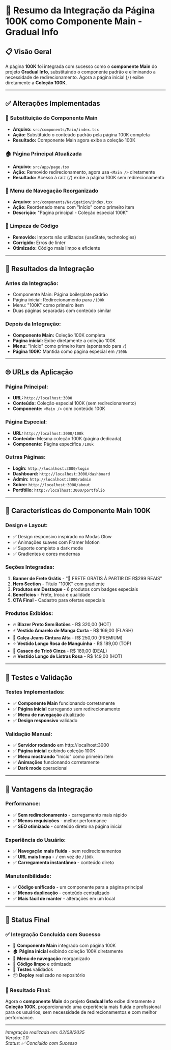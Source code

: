 # 🎯 Resumo da Integração da Página 100K como Componente Main - Gradual Info

## 📋 Visão Geral

A página **100K** foi integrada com sucesso como o **componente Main** do projeto **Gradual Info**, substituindo o componente padrão e eliminando a necessidade de redirecionamento. Agora a página inicial (`/`) exibe diretamente a **Coleção 100K**.

---

## ✅ Alterações Implementadas

### 🔄 **Substituição do Componente Main**

- **Arquivo:** `src/components/Main/index.tsx`
- **Ação:** Substituído o conteúdo padrão pela página 100K completa
- **Resultado:** Componente Main agora exibe a coleção 100K

### 🏠 **Página Principal Atualizada**

- **Arquivo:** `src/app/page.tsx`
- **Ação:** Removido redirecionamento, agora usa `<Main />` diretamente
- **Resultado:** Acesso à raiz (`/`) exibe a página 100K sem redirecionamento

### 🧭 **Menu de Navegação Reorganizado**

- **Arquivo:** `src/components/Navigation/index.tsx`
- **Ação:** Reordenado menu com "Início" como primeiro item
- **Descrição:** "Página principal - Coleção especial 100K"

### 🧹 **Limpeza de Código**

- **Removido:** Imports não utilizados (useState, technologies)
- **Corrigido:** Erros de linter
- **Otimizado:** Código mais limpo e eficiente

---

## 🎯 Resultados da Integração

### **Antes da Integração:**

- Componente Main: Página boilerplate padrão
- Página inicial: Redirecionamento para `/100k`
- Menu: "100K" como primeiro item
- Duas páginas separadas com conteúdo similar

### **Depois da Integração:**

- **Componente Main:** Coleção 100K completa
- **Página inicial:** Exibe diretamente a coleção 100K
- **Menu:** "Início" como primeiro item (apontando para `/`)
- **Página 100K:** Mantida como página especial em `/100k`

---

## 🌐 URLs da Aplicação

### **Página Principal:**

- **URL:** `http://localhost:3000`
- **Conteúdo:** Coleção especial 100K (sem redirecionamento)
- **Componente:** `<Main />` com conteúdo 100K

### **Página Especial:**

- **URL:** `http://localhost:3000/100k`
- **Conteúdo:** Mesma coleção 100K (página dedicada)
- **Componente:** Página específica `/100k`

### **Outras Páginas:**

- **Login:** `http://localhost:3000/login`
- **Dashboard:** `http://localhost:3000/dashboard`
- **Admin:** `http://localhost:3000/admin`
- **Sobre:** `http://localhost:3000/about`
- **Portfólio:** `http://localhost:3000/portfolio`

---

## 🎨 Características do Componente Main 100K

### **Design e Layout:**

- ✅ Design responsivo inspirado no Modas Glow
- ✅ Animações suaves com Framer Motion
- ✅ Suporte completo a dark mode
- ✅ Gradientes e cores modernas

### **Seções Integradas:**

1. **Banner de Frete Grátis** - "🚚 FRETE GRÁTIS À PARTIR DE R$299 REAIS"
2. **Hero Section** - Título "100K" com gradiente
3. **Produtos em Destaque** - 6 produtos com badges especiais
4. **Benefícios** - Frete, troca e qualidade
5. **CTA Final** - Cadastro para ofertas especiais

### **Produtos Exibidos:**

- 🔥 **Blazer Preto Sem Botões** - R$ 320,00 (HOT)
- ⚡ **Vestido Amarelo de Manga Curta** - R$ 169,00 (FLASH)
- 💎 **Calça Jeans Cintura Alta** - R$ 250,00 (PREMIUM)
- ⭐ **Vestido Longo Rosa de Manguinha** - R$ 189,00 (TOP)
- 🎯 **Casaco de Tricô Cinza** - R$ 189,00 (DEAL)
- 🔥 **Vestido Longo de Listras Rosa** - R$ 149,00 (HOT)

---

## 🧪 Testes e Validação

### **Testes Implementados:**

- ✅ **Componente Main** funcionando corretamente
- ✅ **Página inicial** carregando sem redirecionamento
- ✅ **Menu de navegação** atualizado
- ✅ **Design responsivo** validado

### **Validação Manual:**

- ✅ **Servidor rodando** em http://localhost:3000
- ✅ **Página inicial** exibindo coleção 100K
- ✅ **Menu mostrando** "Início" como primeiro item
- ✅ **Animações** funcionando corretamente
- ✅ **Dark mode** operacional

---

## 🚀 Vantagens da Integração

### **Performance:**

- ✅ **Sem redirecionamento** - carregamento mais rápido
- ✅ **Menos requisições** - melhor performance
- ✅ **SEO otimizado** - conteúdo direto na página inicial

### **Experiência do Usuário:**

- ✅ **Navegação mais fluida** - sem redirecionamentos
- ✅ **URL mais limpa** - `/` em vez de `/100k`
- ✅ **Carregamento instantâneo** - conteúdo direto

### **Manutenibilidade:**

- ✅ **Código unificado** - um componente para a página principal
- ✅ **Menos duplicação** - conteúdo centralizado
- ✅ **Mais fácil de manter** - alterações em um local

---

## 🚀 Status Final

### **✅ Integração Concluída com Sucesso**

- 🎯 **Componente Main** integrado com página 100K
- 🏠 **Página inicial** exibindo coleção 100K diretamente
- 🧭 **Menu de navegação** reorganizado
- 🧹 **Código limpo** e otimizado
- 🧪 **Testes** validados
- 📦 **Deploy** realizado no repositório

### **🎉 Resultado Final:**

Agora o **componente Main** do projeto **Gradual Info** exibe diretamente a **Coleção 100K**, proporcionando uma experiência mais fluida e profissional para os usuários, sem necessidade de redirecionamentos e com melhor performance.

---

_Integração realizada em: 02/08/2025_  
_Versão: 1.0_  
_Status: ✅ Concluído com Sucesso_
